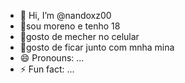 - 👋 Hi, I’m @nandoxz00
- 👀sou moreno e tenho 18 
- 🌱gosto de mecher no celular 
- 💞️gosto de ficar junto com mnha mina 
- 😄 Pronouns: ...
- ⚡ Fun fact: ...

<!---
nandoxz00/nandoxz00 is a ✨ special ✨ repository because its `README.md` (this file) appears on your GitHub profile.
You can click the Preview link to take a look at your changes.
--->
